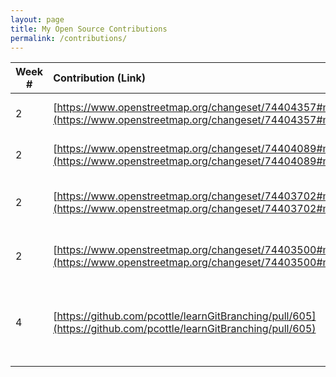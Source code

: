 ```yaml
---
layout: page
title: My Open Source Contributions
permalink: /contributions/
---
```


<!--
Type of the contribution should be "Wikipedia edit", "OpenStreet Map feature", "Project Documentation", "Project Code", "Blog Edit", etc.

The description should include a brief summary of what you did.

Replace the first row below with your contribution.

-->





| Week #       | Contribution (Link)  | Type  | Description |
|---|:---|:---|:---|
|  2   | [https://www.openstreetmap.org/changeset/74404357#map=19/40.73003/-74.00016](https://www.openstreetmap.org/changeset/74404357#map=19/40.73003/-74.00016)    | OpenStreetMap edit    | Added a missing place.    |
|  2   |  [https://www.openstreetmap.org/changeset/74404089#map=19/40.73111/-73.99337](https://www.openstreetmap.org/changeset/74404089#map=19/40.73111/-73.99337)   | OpenStreetMap edit    | Added a missing place.     |
|  2   | [https://www.openstreetmap.org/changeset/74403702#map=19/40.72969/-73.98958](https://www.openstreetmap.org/changeset/74403702#map=19/40.72969/-73.98958)    | OpenStreetMap edit    | Changed status of closed location.     |
|  2   | [https://www.openstreetmap.org/changeset/74403500#map=19/40.72964/-73.98962](https://www.openstreetmap.org/changeset/74403500#map=19/40.72964/-73.98962)    | OpenStreetMap edit    | Changed status of closed location.     |
|  4   | [https://github.com/pcottle/learnGitBranching/pull/605](https://github.com/pcottle/learnGitBranching/pull/605)    | GitHub contribution    | Edited text on a git tutorial site, for humorous purposes.     |
|     |     |     |      |
